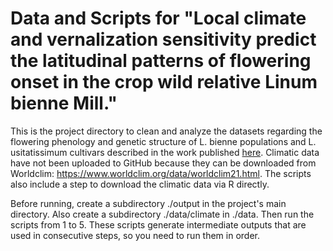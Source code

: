 # Data and Scripts for "Local climate and vernalization sensitivity predict the latitudinal patterns of flowering onset in the crop wild relative Linum bienne Mill."
This is the project directory to clean and analyze the datasets regarding the flowering phenology and genetic structure of L. bienne populations and L. usitatissimum cultivars described in the work published [here](https://doi.org/10.1093/aob/mcae040).
Climatic data have not been uploaded to GitHub because they can be downloaded from Worldclim: https://www.worldclim.org/data/worldclim21.html. The scripts also include a step to download the climatic data via R directly.

Before running, create a subdirectory ./output in the project's main directory. Also create a subdirectory ./data/climate in ./data. 
Then run the scripts from 1 to 5. These scripts generate intermediate outputs that are used in consecutive steps, so you need to run them in order.
